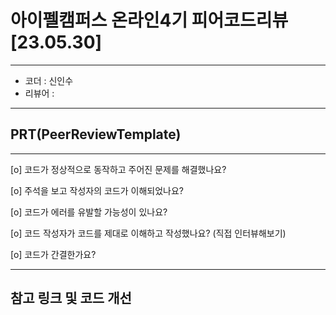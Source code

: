 # 아이펠캠퍼스 온라인4기 피어코드리뷰[23.05.30]
---
- 코더 : 신인수
- 리뷰어 : 
---
## PRT(PeerReviewTemplate)
---
[o] 코드가 정상적으로 동작하고 주어진 문제를 해결했나요?  

[o] 주석을 보고 작성자의 코드가 이해되었나요?  

[o] 코드가 에러를 유발할 가능성이 있나요?  
   
[o] 코드 작성자가 코드를 제대로 이해하고 작성했나요? (직접 인터뷰해보기)  
  
[o] 코드가 간결한가요?  

---
## 참고 링크 및 코드 개선  
